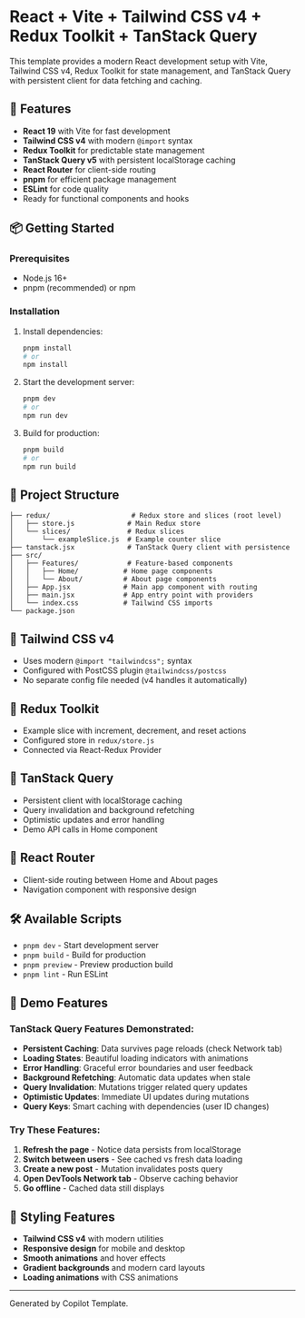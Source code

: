 # React + Vite + Tailwind CSS v4 + Redux Toolkit + TanStack Query

This template provides a modern React development setup with Vite, Tailwind CSS v4, Redux Toolkit for state management, and TanStack Query with persistent client for data fetching and caching.

## 🚀 Features
- **React 19** with Vite for fast development
- **Tailwind CSS v4** with modern `@import` syntax
- **Redux Toolkit** for predictable state management
- **TanStack Query v5** with persistent localStorage caching
- **React Router** for client-side routing
- **pnpm** for efficient package management
- **ESLint** for code quality
- Ready for functional components and hooks

## 📦 Getting Started

### Prerequisites
- Node.js 16+ 
- pnpm (recommended) or npm

### Installation
1. Install dependencies:
   ```bash
   pnpm install
   # or
   npm install
   ```

2. Start the development server:
   ```bash
   pnpm dev
   # or
   npm run dev
   ```

3. Build for production:
   ```bash
   pnpm build
   # or  
   npm run build
   ```

## 📁 Project Structure
```
├── redux/                    # Redux store and slices (root level)
│   ├── store.js             # Main Redux store
│   └── slices/              # Redux slices
│       └── exampleSlice.js  # Example counter slice
├── tanstack.jsx             # TanStack Query client with persistence
├── src/
│   ├── Features/            # Feature-based components
│   │   ├── Home/           # Home page components
│   │   └── About/          # About page components
│   ├── App.jsx             # Main app component with routing
│   ├── main.jsx            # App entry point with providers
│   └── index.css           # Tailwind CSS imports
└── package.json
```

## 🎨 Tailwind CSS v4
- Uses modern `@import "tailwindcss";` syntax
- Configured with PostCSS plugin `@tailwindcss/postcss`
- No separate config file needed (v4 handles it automatically)

## 🏪 Redux Toolkit
- Example slice with increment, decrement, and reset actions
- Configured store in `redux/store.js`  
- Connected via React-Redux Provider

## 🔄 TanStack Query
- Persistent client with localStorage caching
- Query invalidation and background refetching
- Optimistic updates and error handling
- Demo API calls in Home component

## 🧭 React Router
- Client-side routing between Home and About pages
- Navigation component with responsive design

## 🛠️ Available Scripts
- `pnpm dev` - Start development server
- `pnpm build` - Build for production  
- `pnpm preview` - Preview production build
- `pnpm lint` - Run ESLint

## 🎯 Demo Features

### TanStack Query Features Demonstrated:
- **Persistent Caching**: Data survives page reloads (check Network tab)
- **Loading States**: Beautiful loading indicators with animations
- **Error Handling**: Graceful error boundaries and user feedback
- **Background Refetching**: Automatic data updates when stale
- **Query Invalidation**: Mutations trigger related query updates
- **Optimistic Updates**: Immediate UI updates during mutations
- **Query Keys**: Smart caching with dependencies (user ID changes)

### Try These Features:
1. **Refresh the page** - Notice data persists from localStorage
2. **Switch between users** - See cached vs fresh data loading
3. **Create a new post** - Mutation invalidates posts query
4. **Open DevTools Network tab** - Observe caching behavior
5. **Go offline** - Cached data still displays

## 🎨 Styling Features
- **Tailwind CSS v4** with modern utilities
- **Responsive design** for mobile and desktop
- **Smooth animations** and hover effects
- **Gradient backgrounds** and modern card layouts
- **Loading animations** with CSS animations

---
Generated by Copilot Template.
